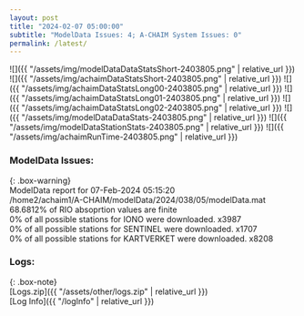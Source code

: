 ```yaml
---
layout: post
title: "2024-02-07 05:00:00"
subtitle: "ModelData Issues: 4; A-CHAIM System Issues: 0"
permalink: /latest/
---
```


![]({{ "/assets/img/modelDataDataStatsShort-2403805.png" | relative_url }})
![]({{ "/assets/img/achaimDataStatsShort-2403805.png" | relative_url }})
![]({{ "/assets/img/achaimDataStatsLong00-2403805.png" | relative_url }})
![]({{ "/assets/img/achaimDataStatsLong01-2403805.png" | relative_url }})
![]({{ "/assets/img/achaimDataStatsLong02-2403805.png" | relative_url }})
![]({{ "/assets/img/modelDataDataStats-2403805.png" | relative_url }})
![]({{ "/assets/img/modelDataStationStats-2403805.png" | relative_url }})
![]({{ "/assets/img/achaimRunTime-2403805.png" | relative_url }})


### ModelData Issues:  
  
{: .box-warning}  
 ModelData report for 07-Feb-2024 05:15:20   
 /home2/achaim1/A-CHAIM/modelData/2024/038/05/modelData.mat   
 68.6812% of RIO absoprtion values are finite   
 0% of all possible stations for IONO were downloaded. x3987   
 0% of all possible stations for SENTINEL were downloaded. x1707   
 0% of all possible stations for KARTVERKET were downloaded. x8208   
  


### Logs:  
  
{: .box-note}  
[Logs.zip]({{ "/assets/other/logs.zip" | relative_url }})  
[Log Info]({{ "/logInfo" | relative_url }})  
